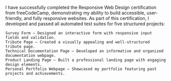 I have successfully completed the Responsive Web Design certification from freeCodeCamp, demonstrating my ability to build accessible, user-friendly, and fully responsive websites. As part of this certification, I developed and passed all automated test suites for five structured projects:

    Survey Form – Designed an interactive form with responsive input fields and validation.
    Tribute Page – Created a visually appealing and well-structured tribute page.
    Technical Documentation Page – Developed an informative and organized documentation webpage.
    Product Landing Page – Built a professional landing page with engaging design elements.
    Personal Portfolio Webpage – Showcased my portfolio featuring past projects and achievements.
